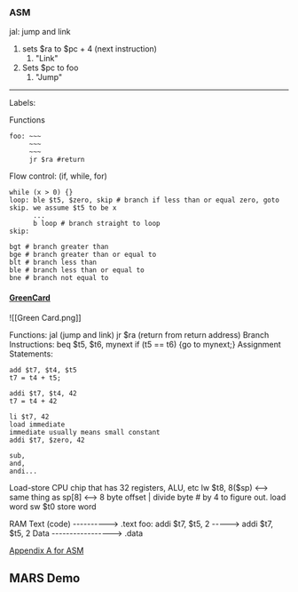 ### ASM

jal: jump and link
1. sets $ra to $pc + 4 (next instruction)
	1. "Link"
2. Sets $pc to foo
	1. "Jump"
---

Labels:

Functions
```
foo: ~~~
     ~~~
     ~~~
     jr $ra #return
```

Flow control: (if, while, for)
```
while (x > 0) {}
loop: ble $t5, $zero, skip # branch if less than or equal zero, goto skip. we assume $t5 to be x
	  ...
      b loop # branch straight to loop
skip:

bgt # branch greater than 
bge # branch greater than or equal to
blt # branch less than
ble # branch less than or equal to
bne # branch not equal to
```

#### [GreenCard](https://inst.eecs.berkeley.edu/~cs61c/resources/MIPS_Green_Sheet.pdf)
![[Green Card.png]]

Functions: 
	jal (jump and link)
	jr $ra (return from return address)
Branch Instructions: 
	beq $t5, $t6, mynext
	if (t5 == t6) {go to mynext;}
Assignment Statements:

	add $t7, $t4, $t5
	t7 = t4 + t5;
	
	addi $t7, $t4, 42
	t7 = t4 + 42
	
	li $t7, 42
	load immediate 
	immediate usually means small constant
	addi $t7, $zero, 42
	
	sub,
	and,
	andi...
Load-store
	CPU chip that has 32 registers, ALU, etc
	lw \$t8, 8($sp) <--> same thing as sp\[8] <--> 8 byte offset | divide byte # by 4 to figure out.
	load word
	sw $t0
	store word

RAM
	Text (code) ----------> .text
	foo:
	addi $t7, $t5, 2 -----> addi $t7, $t5, 2
	Data -----------------> .data

[Appendix A for ASM](https://pages.cs.wisc.edu/~larus/HP_AppA.pdf)

## MARS Demo

	